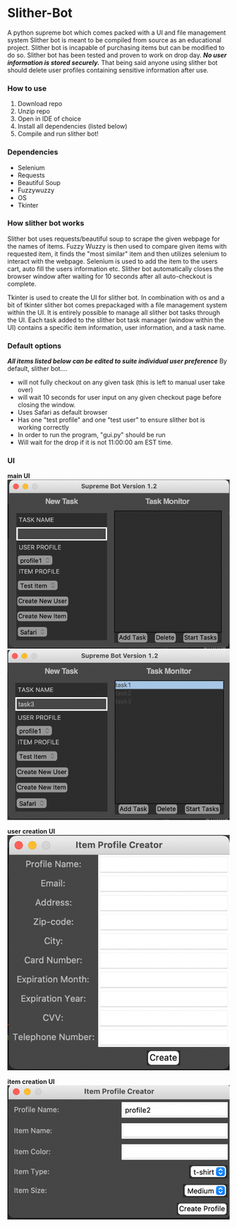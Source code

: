 # Slither-Bot
A python supreme bot which comes packed with a UI and file management system
Slither bot is meant to be compiled from source as an educational project. Slither bot is incapable of purchasing items but can be modified to do so. Slither bot has been tested and proven to work on drop day. ***No user information is stored securely.*** That being said anyone using slither bot should delete user profiles containing sensitive information after use. 

### How to use ###
1. Download repo
2. Unzip repo
3. Open in IDE of choice
4. Install all dependencies (listed below)
5. Compile and run slither bot!

### Dependencies ###
* Selenium
* Requests
* Beautiful Soup
* Fuzzywuzzy
* OS
* Tkinter

### How slither bot works ###
Slither bot uses requests/beautiful soup to scrape the given webpage for the names of items. Fuzzy Wuzzy is then used to compare given items with requested item, it finds the "most similar" item and then utilizes selenium to interact with the webpage. Selenium is used to add the item to the users cart, auto fill the users information etc. Slither bot automatically closes the browser window after waiting for 10 seconds after all auto-checkout is complete.

Tkinter is used to create the UI for slither bot. In combination with os and a bit of tkinter slither bot comes prepackaged with a file management system within the UI. It is entirely possible to manage all slither bot tasks through the UI. Each task added to the slither bot task manager (window within the UI) contains a specific item information, user information, and a task name. 

### Default options ###
***All items listed below can be edited to suite individual user preference***
By default, slither bot....
* will not fully checkout on any given task (this is left to manual user take over)
* will wait 10 seconds for user input on any given checkout page before closing the window.
* Uses Safari as default browser
* Has one "test profile" and one "test user" to ensure slither bot is working correctly
* In order to run the program, "gui.py" should be run
* Will wait for the drop if it is not 11:00:00 am EST time.

### UI ###
**main UI**
![alt text](https://github.com/Beaninator/Slither-Bot/blob/main/images/main-ui.png "UI-Main")
![alt text](https://github.com/Beaninator/Slither-Bot/blob/main/images/task-populated.png "UI-Populated")

**user creation UI**
![alt text](https://github.com/Beaninator/Slither-Bot/blob/main/images/user-create.png "user-Main")

**item creation UI**
![alt text](https://github.com/Beaninator/Slither-Bot/blob/main/images/item-create.png "item-Main")





